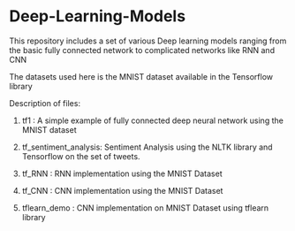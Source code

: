 # Deep-Learning-Models
This repository includes a set of various Deep learning models ranging from the basic fully connected network to complicated networks like RNN and CNN 

The datasets used here is the MNIST dataset available in the Tensorflow library

Description of files: 

1. tf1 : A simple example of fully connected deep neural network using the MNIST dataset

2. tf_sentiment_analysis: Sentiment Analysis using the NLTK library and Tensorflow on the set of tweets. 

3. tf_RNN : RNN implementation using the MNIST Dataset

4. tf_CNN : CNN implementation using the MNIST Dataset

5. tflearn_demo : CNN implementation on MNIST Dataset using tflearn library


